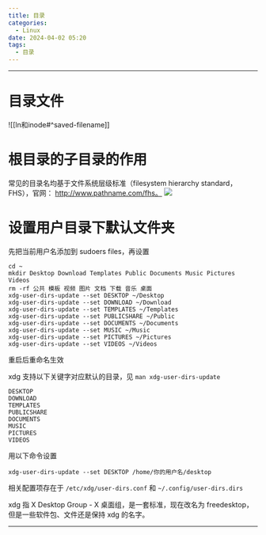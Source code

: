```yaml
---
title: 目录
categories:
  - Linux
date: 2024-04-02 05:20
tags:
  - 目录
---
```


---
# 目录文件
![[ln和inode#^saved-filename]]

# 根目录的子目录的作用
常见的目录名均基于文件系统层级标准（filesystem hierarchy standard，FHS），官网：
http://www.pathname.com/fhs。
![](https://illyber-images.oss-cn-chengdu.aliyuncs.com/202301281946409.png)

# 设置用户目录下默认文件夹

先把当前用户名添加到 sudoers files，再设置

```shell
cd ~
mkdir Desktop Download Templates Public Documents Music Pictures Videos
rm -rf 公共 模板 视频 图片 文档 下载 音乐 桌面
xdg-user-dirs-update --set DESKTOP ~/Desktop
xdg-user-dirs-update --set DOWNLOAD ~/Download
xdg-user-dirs-update --set TEMPLATES ~/Templates
xdg-user-dirs-update --set PUBLICSHARE ~/Public
xdg-user-dirs-update --set DOCUMENTS ~/Documents
xdg-user-dirs-update --set MUSIC ~/Music
xdg-user-dirs-update --set PICTURES ~/Pictures
xdg-user-dirs-update --set VIDEOS ~/Videos
```

重启后重命名生效

xdg 支持以下关键字对应默认的目录，见 `man xdg-user-dirs-update`

```shell
DESKTOP
DOWNLOAD
TEMPLATES
PUBLICSHARE
DOCUMENTS
MUSIC
PICTURES
VIDEOS
```

用以下命令设置

```shell
xdg-user-dirs-update --set DESKTOP /home/你的用户名/desktop
```

相关配置项存在于 `/etc/xdg/user-dirs.conf` 和 `~/.config/user-dirs.dirs`

xdg 指 X Desktop Group - X 桌面组，是一套标准，现在改名为 freedesktop，但是一些软件包、文件还是保持 xdg 的名字。






---

